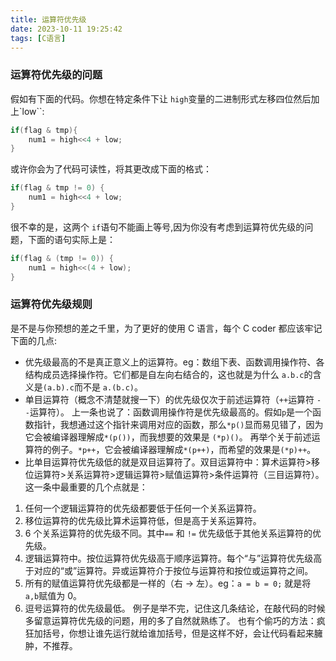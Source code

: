```yaml
---
title: 运算符优先级
date: 2023-10-11 19:25:42
tags: [C语言]
---
```


### 运算符优先级的问题
假如有下面的代码。<!-- more -->你想在特定条件下让 `high`变量的二进制形式左移四位然后加上`low``:
```c
if(flag & tmp){
    num1 = high<<4 + low;
}
```
或许你会为了代码可读性，将其更改成下面的格式：
```c
if(flag & tmp != 0) {
    num1 = high<<4 + low;
}
```
很不幸的是，这两个 `if`语句不能画上等号,因为你没有考虑到运算符优先级的问题，下面的语句实际上是：
```c
if(flag & (tmp != 0)) {
    num1 = high<<(4 + low);
}
```
### 运算符优先级规则
是不是与你预想的差之千里，为了更好的使用 C 语言，每个 C coder 都应该牢记下面的几点:
- 优先级最高的不是真正意义上的运算符。eg：数组下表、函数调用操作符、各结构成员选择操作符。它们都是自左向右结合的，这也就是为什么 `a.b.c`的含义是`(a.b).c`而不是 `a.(b.c)`。
- 单目运算符（概念不清楚就搜一下）的优先级仅次于前述运算符（`++`运算符 `--`运算符）。
上一条也说了：函数调用操作符是优先级最高的。假如`p`是一个函数指针，我想通过这个指针来调用对应的函数，那么`*p()`显而易见错了，因为它会被编译器理解成`*(p())`，而我想要的效果是 `(*p)()`。
再举个关于前述运算符的例子。`*p++`，它会被编译器理解成`*(p++)`，而希望的效果是`(*p)++`。
- 比单目运算符优先级低的就是双目运算符了。双目运算符中：算术运算符>移位运算符>关系运算符>逻辑运算符>赋值运算符>条件运算符（三目运算符）。
这一条中最重要的几个点就是：
1. 任何一个逻辑运算符的优先级都要低于任何一个关系运算符。
2. 移位运算符的优先级比算术运算符低，但是高于关系运算符。
3. 6 个关系运算符的优先级不同。其中`==` 和 `!=` 优先级低于其他关系运算符的优先级。
4. 逻辑运算符中。按位运算符优先级高于顺序运算符。每个“与”运算符优先级高于对应的“或”运算符。异或运算符介于按位与运算符和按位或运算符之间。
5. 所有的赋值运算符优先级都是一样的（右 -> 左）。eg：`a = b = 0;` 就是将 `a,b`赋值为 0。
6. 逗号运算符的优先级最低。
例子是举不完，记住这几条结论，在敲代码的时候多留意运算符优先级的问题，用的多了自然就熟练了。
也有个偷巧的方法：疯狂加括号，你想让谁先运行就给谁加括号，但是这样不好，会让代码看起来臃肿，不推荐。
